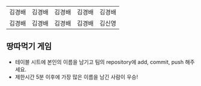 <table>
      <tbody>
        <tr>
          <td>김경배</td>
          <td>김경배</td>
          <td>김경배</td>
          <td>김경배</td>
          <td>김경배</td>
        </tr>
        <tr>
          <td>김경배</td>
          <td>김경배</td>
          <td>김경배</td>
          <td>김경배</td>
          <td>김신영</td>
        </tr>
      </tbody>
</table>

## 땅따먹기 게임

- 테이블 시트에 본인의 이름을 남기고 팀의 repository에 add, commit, push 해주세요.
- 제한시간 5분 이후에 가장 많은 이름을 남긴 사람이 우승!
